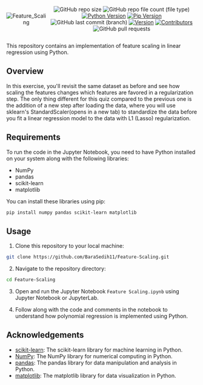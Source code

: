 <div style="display:flex; justify-content: center; align-items: center ; height" 100vh" align=center>

![Feature_Scaling](https://github.com/BaraSedih11/Feature-Scaling/assets/98843912/b4c173e1-b139-4032-a2ca-018ee9b06ba0)

   ![GitHub repo size](https://img.shields.io/github/repo-size/BaraSedih11/Feature-Scaling) ![GitHub repo file count (file type)](https://img.shields.io/github/directory-file-count/BaraSedih11/Feature-Scaling) [![Python Version](https://img.shields.io/badge/python-3.8-blue)](https://www.python.org/downloads/release/python-380/)
[![Pip Version](https://img.shields.io/badge/pip-21.0-orange)](https://pypi.org/project/pip/21.0/)
 ![GitHub last commit (branch)](https://img.shields.io/github/last-commit/BaraSedih11/Feature-Scaling/main)
[![Version](https://img.shields.io/badge/version-v1.0.0-blue)](https://github.com/BaraSedih/Feature-Scaling/releases/tag/v1.0.0)
[![Contributors](https://img.shields.io/github/contributors/BaraSedih11/Feature-Scaling)](https://github.com/BaraSedih11/Feature-Scaling/graphs/contributors)
![GitHub pull requests](https://img.shields.io/github/issues-pr-raw/BaraSedih11/Feature-Scaling)
<!-- ![GitHub issues](https://img.shields.io/github/issues-raw/BaraSedih11/Bookstore)  -->
</div>


This repository contains an implementation of feature scaling in linear regression using Python.

## Overview

In this exercise, you'll revisit the same dataset as before and see how scaling the features changes which features are favored in a regularization step. The only thing different for this quiz compared to the previous one is the addition of a new step after loading the data, where you will use sklearn's StandardScaler(opens in a new tab) to standardize the data before you fit a linear regression model to the data with L1 (Lasso) regularization.

## Requirements

To run the code in the Jupyter Notebook, you need to have Python installed on your system along with the following libraries:

- NumPy
- pandas
- scikit-learn
- matplotlib

You can install these libraries using pip:

```bash
pip install numpy pandas scikit-learn matplotlib

```

## Usage

1. Clone this repository to your local machine:

```bash
git clone https://github.com/BaraSedih11/Feature-Scaling.git
```

2. Navigate to the repository directory:

```bash
cd Feature-Scaling
```

3. Open and run the Jupyter Notebook `Feature Scaling.ipynb` using Jupyter Notebook or JupyterLab.

4. Follow along with the code and comments in the notebook to understand how polynomial regression is implemented using Python.


## Acknowledgements

- [scikit-learn](https://scikit-learn.org/): The scikit-learn library for machine learning in Python.
- [NumPy](https://numpy.org/): The NumPy library for numerical computing in Python.
- [pandas](https://pandas.pydata.org/): The pandas library for data manipulation and analysis in Python.
- [matplotlib](https://matplotlib.org/): The matplotlib library for data visualization in Python.
